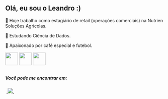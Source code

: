 ## Olá, eu sou o Leandro :)

<!--🎓 Engenheiro Agrônomo de formação. -->

🔭 Hoje trabalho como estagiário de retail (operações comerciais) na Nutrien Soluções Agrícolas.

🌱 Estudando Ciência de Dados.

💬 Apaixonado por café especial e futebol.

<div display ="inline">
  <img src="https://cdn.jsdelivr.net/gh/devicons/devicon@latest/icons/python/python-original.svg" width="40" height="40" />
  <img src="https://cdn.jsdelivr.net/gh/devicons/devicon@latest/icons/pandas/pandas-original.svg" width="40" height="40" />
  <img src="https://cdn.jsdelivr.net/gh/devicons/devicon@latest/icons/azuresqldatabase/azuresqldatabase-original.svg" width="40" height="40" />
</div>

##
##### Você pode me encontrar em:
&nbsp;<a href="https://br.linkedin.com/in/leandroboteon">
  <img src="https://img.shields.io/badge/linkedin-%230077B5.svg?style=for-the-badge&logo=linkedin&logoColor=white">
</a>&nbsp;
